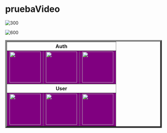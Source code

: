 # pruebaVideo

![300](https://vimeo.com/292291821/0c7d51acd2)

![600](https://vimeo.com/292291821/0c7d51acd2)


<table BORDER=5 >

  <tr >
    <th COLSPAN=3 >Auth</th>     
  </tr>
  <tr style="background-color:purple">
    <td><img src="https://openclipart.org/image/2400px/svg_to_png/28580/kablam-Number-Animals-1.png" width=100 height=100></td>
    <td><img src="https://openclipart.org/image/2400px/svg_to_png/28580/kablam-Number-Animals-1.png" width=100 height=100></td>
    <td><img src="https://openclipart.org/download/275234/4_Row.svg" width=100 height=100" width=270 height=480>  </td>
  </tr>
   
   <tr>
     
   <th COLSPAN=3> User </th>
   
  </tr>
  <tr style="background-color:purple">
    <td><img src="https://openclipart.org/image/2400px/svg_to_png/28580/kablam-Number-Animals-1.png" width=100 height=100></td>
    <td><img src="https://openclipart.org/image/2400px/svg_to_png/28580/kablam-Number-Animals-1.png" width=100 height=100></td>
    <td><img src="https://openclipart.org/download/275234/4_Row.svg" width=100 height=100" width=270 height=480></td>
  </tr>
  
 </table>
